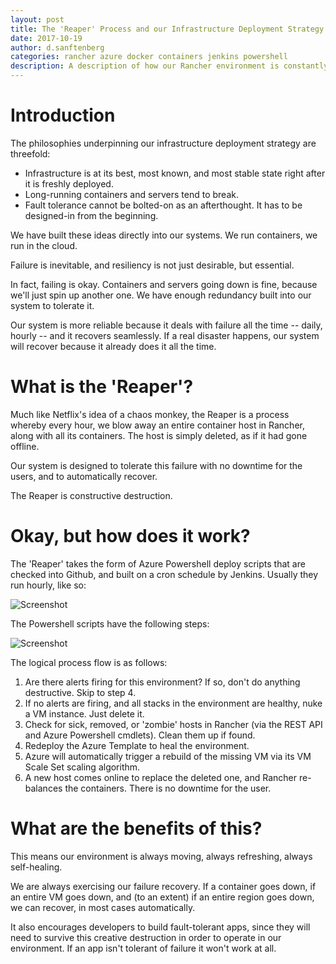 ```yaml
---
layout: post
title: The 'Reaper' Process and our Infrastructure Deployment Strategy
date: 2017-10-19
author: d.sanftenberg
categories: rancher azure docker containers jenkins powershell
description: A description of how our Rancher environment is constantly destroyed and recreated to aid resiliency
---
```


# Introduction

The philosophies underpinning our infrastructure deployment strategy are threefold: 

<ul>
    <li>Infrastructure is at its best, most known, and most stable state right after it is freshly deployed.</li>
    <li>Long-running containers and servers tend to break.</li>
    <li>Fault tolerance cannot be bolted-on as an afterthought. It has to be designed-in from the beginning.</li>
</ul>

We have built these ideas directly into our systems. We run containers, we run in the cloud.

Failure is inevitable, and resiliency is not just desirable, but essential.

In fact, failing is okay. Containers and servers going down is fine, because we'll just spin up another one. We have enough redundancy built into our system to tolerate it.

Our system is more reliable because it deals with failure all the time -- daily, hourly -- and it recovers seamlessly. If a real disaster happens, our system will recover because it already does it all the time.


# What is the 'Reaper'?

Much like Netflix's idea of a chaos monkey, the Reaper is a process whereby every hour, we blow away an entire container host in Rancher, along with all its containers. The host is simply deleted, as if it had gone offline.

Our system is designed to tolerate this failure with no downtime for the users, and to automatically recover.

The Reaper is constructive destruction. 


# Okay, but how does it work?

The 'Reaper' takes the form of Azure Powershell deploy scripts that are checked into Github, and built on a cron schedule by Jenkins. Usually they run hourly, like so:

![Screenshot](http://confluence:8090/download/attachments/17596484/image2017-10-19%2013%3A22%3A0.png?version=1&modificationDate=1508416210637&api=v2)


The Powershell scripts have the following steps:

![Screenshot](http://confluence:8090/download/attachments/17596484/image2017-10-19%2013%3A23%3A31.png?version=1&modificationDate=1508416210927&api=v2)


The logical process flow is as follows:

<ol>
    <li>Are there alerts firing for this environment? If so, don't do anything destructive. Skip to step 4.</li>
    <li>If no alerts are firing, and all stacks in the environment are healthy, nuke a VM instance. Just delete it.</li>
    <li>Check for sick, removed, or 'zombie' hosts in Rancher (via the REST API and Azure Powershell cmdlets). Clean them up if found. </li>
    <li>Redeploy the Azure Template to heal the environment. </li>
    <li>Azure will automatically trigger a rebuild of the missing VM via its VM Scale Set scaling algorithm.</li>
    <li>A new host comes online to replace the deleted one, and Rancher re-balances the containers. There is no downtime for the user.</li>
</ol>


# What are the benefits of this?

This means our environment is always moving, always refreshing, always self-healing.

We are always exercising our failure recovery. If a container goes down, if an entire VM goes down, and (to an extent) if an entire region goes down, we can recover, in most cases automatically.

It also encourages developers to build fault-tolerant apps, since they will need to survive this creative destruction in order to operate in our environment. If an app isn't tolerant of failure it won't work at all.

